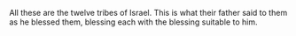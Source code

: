 All these are the twelve tribes of Israel. This is what their father said to them as he blessed them, blessing each with the blessing suitable to him.
